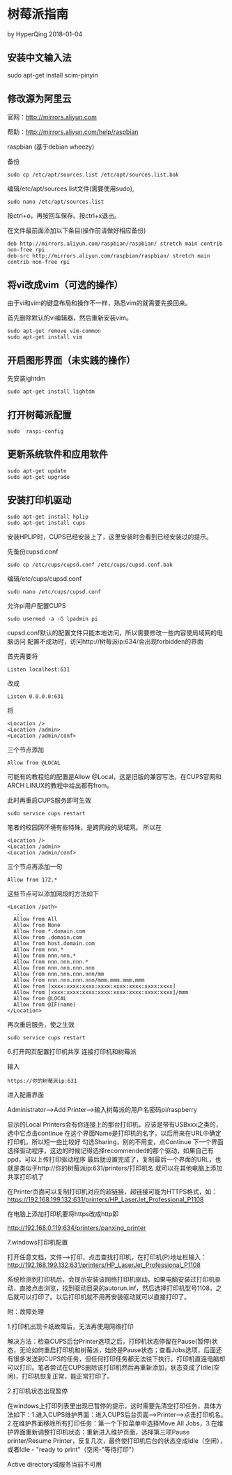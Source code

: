 # 树莓派指南

by HyperQing 2018-01-04

## 安装中文输入法

sudo apt-get install scim-pinyin

## 修改源为阿里云

官网：http://mirrors.aliyun.com

帮助：http://mirrors.aliyun.com/help/raspbian

raspbian (基于debian wheezy)

备份
```
sudo cp /etc/apt/sources.list /etc/apt/sources.list.bak
```

编辑/etc/apt/sources.list文件(需要使用sudo),
```
sudo nano /etc/apt/sources.list
```
按ctrl+o，再按回车保存。按ctrl+x退出。

在文件最前面添加以下条目(操作前请做好相应备份)
```
deb http://mirrors.aliyun.com/raspbian/raspbian/ stretch main contrib non-free rpi
deb-src http://mirrors.aliyun.com/raspbian/raspbian/ stretch main contrib non-free rpi
```

## 将vi改成vim（可选的操作）

由于vi和vim的键盘布局和操作不一样，熟悉vim的就需要先换回来。

首先删除默认的vi编辑器，然后重新安装vim。
```
sudo apt-get remove vim-common
sudo apt-get install vim
```

## 开启图形界面（未实践的操作）

先安装ightdm
```
sudo apt-get install lightdm
```

## 打开树莓派配置

```
sudo  raspi-config
```

## 更新系统软件和应用软件

```
sudo apt-get update
sudo apt-get upgrade
```

## 安装打印机驱动

```
sudo apt-get install hplip  
sudo apt-get install cups
```

安装HPLIP时，CUPS已经安装上了，这里安装时会看到已经安装过的提示。

先备份cupsd.conf
```
sudo cp /etc/cups/cupsd.conf /etc/cups/cupsd.conf.bak  
```
编辑/etc/cups/cupsd.conf
```
sudo nano /etc/cups/cupsd.conf
```
允许pi用户配置CUPS
```
sudo usermod -a -G lpadmin pi
```
cupsd.conf默认的配置文件只能本地访问，所以需要修改一些内容使局域网的电脑访问
配置不成功时，访问http://树莓派ip:634/会出现forbidden的界面

首先需要将
```
Listen localhost:631
```
改成
```
Listen 0.0.0.0:631 
```

将
```
<Location />
<Location /admin>
<Location /admin/conf>
```
三个节点添加
```
Allow from @LOCAL  
```
可能有的教程给的配置是Allow @Local，这是旧版的兼容写法，在CUPS官网和ARCH LINUX的教程中给出都有from。

此时再重启CUPS服务即可生效
```
sudo service cups restart
```

笔者的校园网环境有些特殊，是跨网段的局域网。
所以在
```
<Location />
<Location /admin>
<Location /admin/conf>
```
三个节点再添加一句
```
Allow from 172.*  
```
这些节点可以添加网段的方法如下
```
<Location /path>  
  ...  
  Allow from All  
  Allow from None  
  Allow from *.domain.com  
  Allow from .domain.com  
  Allow from host.domain.com  
  Allow from nnn.*  
  Allow from nnn.nnn.*  
  Allow from nnn.nnn.nnn.*  
  Allow from nnn.nnn.nnn.nnn  
  Allow from nnn.nnn.nnn.nnn/mm  
  Allow from nnn.nnn.nnn.nnn/mmm.mmm.mmm.mmm  
  Allow from [xxxx:xxxx:xxxx:xxxx:xxxx:xxxx:xxxx:xxxx]  
  Allow from [xxxx:xxxx:xxxx:xxxx:xxxx:xxxx:xxxx:xxxx]/mmm  
  Allow from @LOCAL  
  Allow from @IF(name)  
</Location>  
```
再次重启服务，使之生效
```
sudo service cups restart  
```
6.打开网页配置打印机共享
连接打印机和树莓派

输入
```
https://你的树莓派ip:631
```
进入配置界面

Administrator-->Add Printer-->输入树莓派的用户名密码pi/raspberry

显示的Local Printers会有你连接上的那台打印机，应该是带有USBxxx之类的，选中它点击continue
在这个界面Name是打印机的名字，以后用来在URL中确定打印机，所以短一些比较好
勾选Sharing，别的不用变，点Continue
下一个界面选择驱动程序，这边的时候记得选择recommended的那个驱动，如果自己有ppd，可以上传打印驱动程序
最后就设置完成了，复制最后一个界面的URL，也就是类似于http://你的树莓派ip:631/printers/打印机名 就可以在其他电脑上添加共享打印机了

在Printer页面可以复制打印机对应的超链接，超链接可能为HTTPS格式，如：https://192.168.199.132:631/printers/HP_LaserJet_Professional_P1108

在电脑上添加打印机要将https改成http即

http://192.168.0.119:634/printers/panxing_printer

7.windows打印机配置

打开任意文档，文件-->打印，点击查找打印机，在打印机(P)地址栏输入：http://192.168.199.132:631/printers/HP_LaserJet_Professional_P1108

系统检测到打印机后，会提示安装该网络打印机驱动。如果电脑安装过打印机驱动，直接点击浏览，找到驱动目录的autorun.inf，然后选择打印机型号1108，之后就可以打印了。以后打印机就不用再安装驱动就可以直接打印了。

附：故障处理

1.打印机出现卡纸故障后，无法再使用网络打印

解决方法：检查CUPS后台Printer选项之后，打印机状态停留在Pause(暂停)状态，无论如何重启打印机和树莓派，始终是Pause状态；查看Jobs选项，后面还有很多发送到CUPS的任务，但任何打印任务都无法往下执行。打印机直连电脑却可以打印。笔者尝试在CUPS删除该打印机然后再重新添加，状态变成了Idle(空闲)，打印机恢复正常，能正常打印了。

2.打印机状态出现暂停

在windows上打印列表里出现已暂停的提示，这时需要先清空打印任务，具体方法如下：1.进入CUPS维护界面：进入CUPS后台页面-->Printer-->点击打印机名。2.在维护界面移除所有打印任务：第一个下拉菜单中选择Move All Jobs，3.在维护界面重新调整打印机状态：重新进入维护页面，选择第三项Pause printer/Resume Printer，反复几次，最终使打印机后台的状态变成Idle（空闲），或者Idle - "ready to print"（空闲-"等待打印"）





Active directory域服务当前不可用

